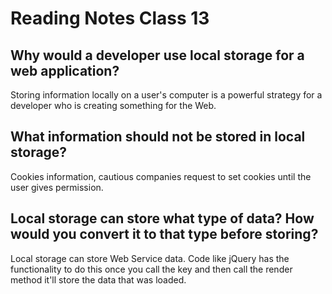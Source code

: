 # Reading Notes Class 13

## Why would a developer use local storage for a web application?

Storing information locally on a user's computer is a powerful strategy for a developer who is creating something for the Web.

## What information should not be stored in local storage?

Cookies information, cautious companies request to set cookies until the user gives permission.

## Local storage can store what type of data? How would you convert it to that type before storing?

Local storage can store Web Service data. Code like jQuery has the functionality to do this once you call the key and then call the render method it'll store the data that was loaded.
